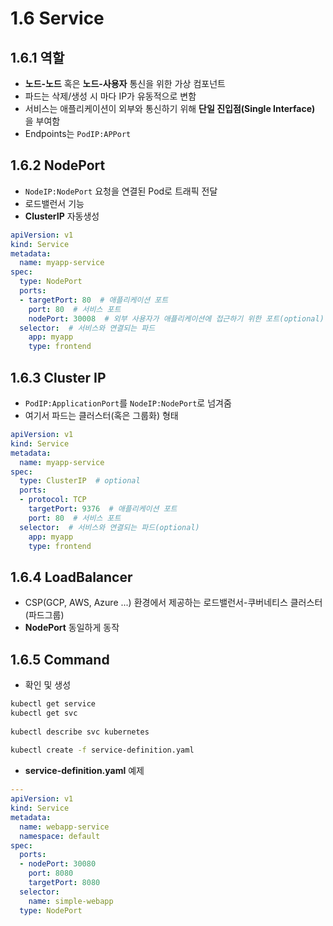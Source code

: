 # 1.6 Service
## 1.6.1 역할
- **노드-노드** 혹은 **노드-사용자** 통신을 위한 가상 컴포넌트
- 파드는 삭제/생성 시 마다 IP가 유동적으로 변함
- 서비스는 애플리케이션이 외부와 통신하기 위해 **단일 진입점(Single Interface)** 을 부여함
- Endpoints는 `PodIP:APPort`
   
## 1.6.2 NodePort
- `NodeIP:NodePort` 요청을 연결된 Pod로 트래픽 전달
- 로드밸런서 기능
- **ClusterIP** 자동생성
```yaml
apiVersion: v1
kind: Service
metadata:
  name: myapp-service
spec:
  type: NodePort
  ports:
  - targetPort: 80  # 애플리케이션 포트
    port: 80  # 서비스 포트
    nodePort: 30008  # 외부 사용자가 애플리케이션에 접근하기 위한 포트(optional)
  selector:  # 서비스와 연결되는 파드
    app: myapp
    type: frontend
```
 
## 1.6.3 Cluster IP
- `PodIP:ApplicationPort`를 `NodeIP:NodePort`로 넘겨줌
- 여기서 파드는 클러스터(혹은 그룹화) 형태
```yaml
apiVersion: v1
kind: Service
metadata:
  name: myapp-service
spec:
  type: ClusterIP  # optional
  ports:
  - protocol: TCP
    targetPort: 9376  # 애플리케이션 포트
    port: 80  # 서비스 포트
  selector:  # 서비스와 연결되는 파드(optional)
    app: myapp
    type: frontend
```
 
## 1.6.4 LoadBalancer
* CSP(GCP, AWS, Azure ...) 환경에서 제공하는 로드밸런서-쿠버네티스 클러스터(파드그룹)
* **NodePort** 동일하게 동작
 
 
## 1.6.5 Command
- 확인 및 생성
```bash
kubectl get service
kubectl get svc
 
kubectl describe svc kubernetes
 
kubectl create -f service-definition.yaml
```
   
- **service-definition.yaml** 예제
```yaml
---
apiVersion: v1
kind: Service
metadata:
  name: webapp-service 
  namespace: default
spec:
  ports:
  - nodePort: 30080
    port: 8080
    targetPort: 8080
  selector:
    name: simple-webapp
  type: NodePort
 ```
 
